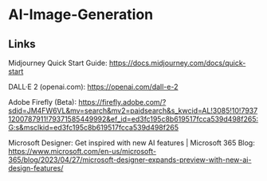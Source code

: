 # AI-Image-Generation

## Links
Midjourney Quick Start Guide: https://docs.midjourney.com/docs/quick-start

DALL·E 2 (openai.com): https://openai.com/dall-e-2

Adobe Firefly (Beta): https://firefly.adobe.com/?sdid=JM4FW6VL&mv=search&mv2=paidsearch&s_kwcid=AL!3085!10!79371200787911!79371585449992&ef_id=ed3fc195c8b619517fcca539d498f265:G:s&msclkid=ed3fc195c8b619517fcca539d498f265

Microsoft Designer: Get inspired with new AI features | Microsoft 365 Blog: https://www.microsoft.com/en-us/microsoft-365/blog/2023/04/27/microsoft-designer-expands-preview-with-new-ai-design-features/

